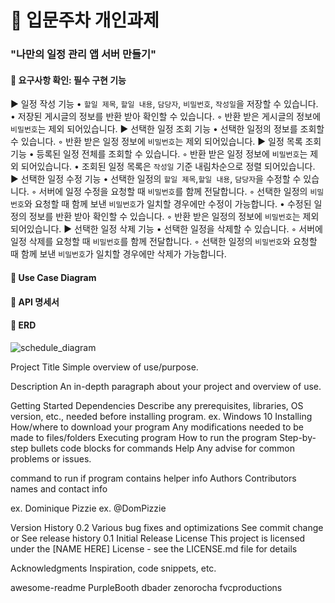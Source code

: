 <h1>📙 입문주차 개인과제</h1>

<h3>"나만의 일정 관리 앱 서버 만들기"</h3>

<h4>📌 요구사항 확인: 필수 구현 기능</h4>


▶︎ 일정 작성 기능
    • `할일 제목`, `할일 내용`, `담당자`, `비밀번호`, `작성일`을 저장할 수 있습니다.
    • 저장된 게시글의 정보를 반환 받아 확인할 수 있습니다.
        ◦ 반환 받은 게시글의 정보에 `비밀번호`는 제외 되어있습니다.
▶︎ 선택한 일정 조회 기능
    • 선택한 일정의 정보를 조회할 수 있습니다.
        ◦ 반환 받은 일정 정보에 `비밀번호`는 제외 되어있습니다.
▶︎ 일정 목록 조회 기능
    • 등록된 일정 전체를 조회할 수 있습니다.
        ◦ 반환 받은 일정 정보에 `비밀번호`는 제외 되어있습니다.
    • 조회된 일정 목록은 `작성일` 기준 내림차순으로 정렬 되어있습니다.
▶︎ 선택한 일정 수정 기능
    • 선택한 일정의 `할일 제목`,`할일 내용`, `담당자`을 수정할 수 있습니다.
        ◦ 서버에 일정 수정을 요청할 때 `비밀번호`를 함께 전달합니다.
        ◦ 선택한 일정의 `비밀번호`와 요청할 때 함께 보낸 `비밀번호`가 일치할 경우에만 수정이 가능합니다.
    • 수정된 일정의 정보를 반환 받아 확인할 수 있습니다.
        ◦ 반환 받은 일정의 정보에 `비밀번호`는 제외 되어있습니다.
▶︎ 선택한 일정 삭제 기능
    • 선택한 일정을 삭제할 수 있습니다.
        ◦ 서버에 일정 삭제를 요청할 때 `비밀번호`를 함께 전달합니다.
        ◦ 선택한 일정의 `비밀번호`와 요청할 때 함께 보낸 `비밀번호`가 일치할 경우에만 삭제가 가능합니다.

<h4>📌 Use Case Diagram</h4>


<h4>📌 API 명세서</h4>



<h4>📌 ERD</h4>

![schedule_diagram](https://github.com/oyeonjoo/schedule/assets/109337974/7fe5562d-eea7-4cb4-844d-24526b8b45cc)





Project Title
Simple overview of use/purpose.

Description
An in-depth paragraph about your project and overview of use.

Getting Started
Dependencies
Describe any prerequisites, libraries, OS version, etc., needed before installing program.
ex. Windows 10
Installing
How/where to download your program
Any modifications needed to be made to files/folders
Executing program
How to run the program
Step-by-step bullets
code blocks for commands
Help
Any advise for common problems or issues.

command to run if program contains helper info
Authors
Contributors names and contact info

ex. Dominique Pizzie
ex. @DomPizzie

Version History
0.2
Various bug fixes and optimizations
See commit change or See release history
0.1
Initial Release
License
This project is licensed under the [NAME HERE] License - see the LICENSE.md file for details

Acknowledgments
Inspiration, code snippets, etc.

awesome-readme
PurpleBooth
dbader
zenorocha
fvcproductions

